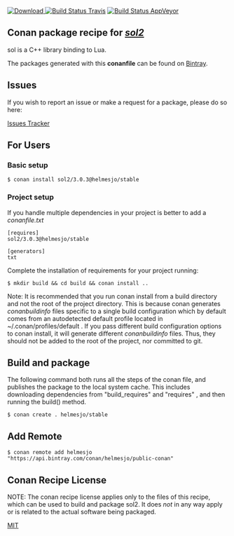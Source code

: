 [![Download](https://api.bintray.com/packages/helmesjo/public-conan/sol2%3Ahelmesjo/images/download.svg) ](https://bintray.com/helmesjo/public-conan/sol2%3Ahelmesjo/_latestVersion)
[![Build Status Travis](https://travis-ci.org/helmesjo/conan-sol2.svg?branch=stable%2F3.0.3)](https://travis-ci.com/helmesjo/conan-sol2)
[![Build Status AppVeyor](https://ci.appveyor.com/api/projects/status/github/helmesjo/conan-sol2?branch=stable%2F3.0.3&svg=true)](https://ci.appveyor.com/project/helmesjo/conan-sol2)

## Conan package recipe for [*sol2*](https://github.com/ThePhD/sol2)

sol is a C++ library binding to Lua.

The packages generated with this **conanfile** can be found on [Bintray](https://bintray.com/helmesjo/public-conan/sol2%3Ahelmesjo).


## Issues

If you wish to report an issue or make a request for a package, please do so here:

[Issues Tracker](https://github.com/bincrafters/community/issues)


## For Users

### Basic setup

    $ conan install sol2/3.0.3@helmesjo/stable

### Project setup

If you handle multiple dependencies in your project is better to add a *conanfile.txt*

    [requires]
    sol2/3.0.3@helmesjo/stable

    [generators]
    txt

Complete the installation of requirements for your project running:

    $ mkdir build && cd build && conan install ..

Note: It is recommended that you run conan install from a build directory and not the root of the project directory.  This is because conan generates *conanbuildinfo* files specific to a single build configuration which by default comes from an autodetected default profile located in ~/.conan/profiles/default .  If you pass different build configuration options to conan install, it will generate different *conanbuildinfo* files.  Thus, they should not be added to the root of the project, nor committed to git.


## Build and package

The following command both runs all the steps of the conan file, and publishes the package to the local system cache.  This includes downloading dependencies from "build_requires" and "requires" , and then running the build() method.

    $ conan create . helmesjo/stable




## Add Remote

    $ conan remote add helmesjo "https://api.bintray.com/conan/helmesjo/public-conan"


## Conan Recipe License

NOTE: The conan recipe license applies only to the files of this recipe, which can be used to build and package sol2.
It does *not* in any way apply or is related to the actual software being packaged.

[MIT](https://github.com/helmesjo/conan-sol2/blob/stable/3.0.3/LICENSE.md)
